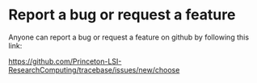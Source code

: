 ﻿# Report a bug or request a feature

Anyone can report a bug or request a feature on github by following this link:

https://github.com/Princeton-LSI-ResearchComputing/tracebase/issues/new/choose